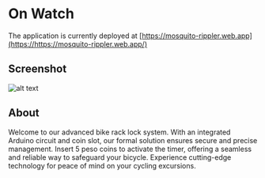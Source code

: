 # On Watch
The application is currently deployed at [https://mosquito-rippler.web.app](https://https://mosquito-rippler.web.app/)

## Screenshot

![alt text](https://github.com/pyTimK/bike-rack-lock/blob/main/public/images/screenshot.jpg)

## About
Welcome to our advanced bike rack lock system. With an integrated Arduino circuit and coin slot, our formal solution ensures secure and precise management. Insert 5 peso coins to activate the timer, offering a seamless and reliable way to safeguard your bicycle. Experience cutting-edge technology for peace of mind on your cycling excursions.



